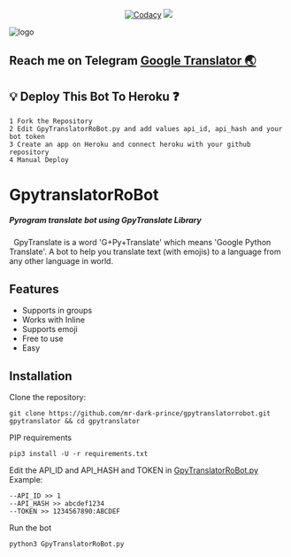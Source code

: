 <p align="center">
    <a href="https://app.codacy.com/manual/mr-dark-prince/GpyTranslatorRoBot/dashboard"> <img src="https://img.shields.io/codacy/grade/4d58f2a402b54aed8a7d95f7add45a81?color=purple&logo=codacy&logoColor=cyan&style=for-the-badge" alt="Codacy" /></a>
    <a href="https://github.com/mr-dark-prince/GpyTranslatorRoBot"> <img src="https://img.shields.io/github/repo-size/mr-dark-prince/GpyTranslatorRoBot?color=purple&logo=github&logoColor=cyan&style=for-the-badge" /></a>
</p>

![logo](https://telegra.ph/file/5da4995ded7c37eb7fe0e.jpg)
## Reach me on Telegram [Google Translator 🌏](https://t.me/GpyTranslatorRoBot)

## 💡 Deploy This Bot To Heroku ❓️
```
1 Fork the Repository
2 Edit GpyTranslatorRoBot.py and add values api_id, api_hash and your bot token
3 Create an app on Heroku and connect heroku with your github repository 
4 Manual Deploy 
```
# GpytranslatorRoBot
##### _Pyrogram translate bot using GpyTranslate Library_
&nbsp;
GpyTranslate is a word 'G+Py+Translate' which means 'Google Python Translate'. A bot to help you translate text (with emojis) to a language from any other language in world.

## Features

- Supports in groups
- Works with Inline
- Supports emoji
- Free to use
- Easy

## Installation

Clone the repository:

```
git clone https://github.com/mr-dark-prince/gpytranslatorrobot.git gpytranslator && cd gpytranslator
```

PIP requirements

```
pip3 install -U -r requirements.txt
```
Edit the API_ID and API_HASH and TOKEN in [GpyTranslatorRoBot.py](https://github.com/mr-dark-prince/gpytranslatorrobot/blob/prince/GpyTranslatorRoBot.py)
Example:
```
--API_ID >> 1
--API_HASH >> abcdef1234
--TOKEN >> 1234567890:ABCDEF
```
Run the bot
```
python3 GpyTranslatorRoBot.py
```
